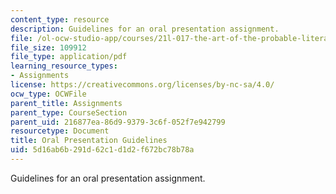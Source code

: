 ```yaml
---
content_type: resource
description: Guidelines for an oral presentation assignment.
file: /ol-ocw-studio-app/courses/21l-017-the-art-of-the-probable-literature-and-probability-spring-2008/5d16ab6b291d62c1d1d2f672bc78b78a_raman_orals.pdf
file_size: 109912
file_type: application/pdf
learning_resource_types:
- Assignments
license: https://creativecommons.org/licenses/by-nc-sa/4.0/
ocw_type: OCWFile
parent_title: Assignments
parent_type: CourseSection
parent_uid: 216877ea-86d9-9379-3c6f-052f7e942799
resourcetype: Document
title: Oral Presentation Guidelines
uid: 5d16ab6b-291d-62c1-d1d2-f672bc78b78a
---
```

Guidelines for an oral presentation assignment.